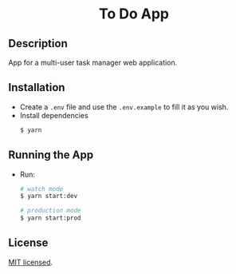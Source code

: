 
  # <p align="center">To Do App </h1>
  </p>

## Description

App for a multi-user task manager web application.


## Installation

- Create a ```.env``` file and use the ```.env.example``` to fill it as you wish.
- Install dependencies
    ```bash
    $ yarn   
    ```

  


## Running the App

- Run:
  ```bash
  # watch mode
  $ yarn start:dev

  # production mode
  $ yarn start:prod
  ```





## License

[MIT licensed](LICENSE).
